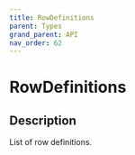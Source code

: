 ```yaml
---
title: RowDefinitions
parent: Types
grand_parent: API
nav_order: 62
---
```

# RowDefinitions
## Description
List of row definitions.
